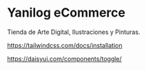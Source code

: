 # Yanilog eCommerce

Tienda de Arte Digital, Ilustraciones y Pinturas.

https://tailwindcss.com/docs/installation

https://daisyui.com/components/toggle/